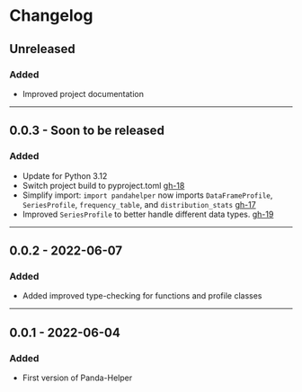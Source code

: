 # Changelog

## Unreleased
### Added
- Improved project documentation
____
## 0.0.3 - Soon to be released
### Added
- Update for Python 3.12
- Switch project build to pyproject.toml [gh-18](https://github.com/ray310/Panda-Helper/issues/18)
- Simplify import: `import pandahelper` now imports `DataFrameProfile`, `SeriesProfile`, `frequency_table`, and `distribution_stats` [gh-17](https://github.com/ray310/Panda-Helper/issues/17)
- Improved `SeriesProfile` to better handle different data types. [gh-19](https://github.com/ray310/Panda-Helper/issues/19)
____
## 0.0.2 - 2022-06-07
### Added
- Added improved type-checking for functions and profile classes

____
## 0.0.1 - 2022-06-04
### Added
- First version of Panda-Helper

